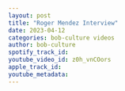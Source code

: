 ```yaml
---
layout: post
title: "Roger Mendez Interview"
date: 2023-04-12
categories: bob-culture videos
author: bob-culture
spotify_track_id: 
youtube_video_id: z0h_vnCOors
apple_track_id: 
youtube_metadata: 
---
```

